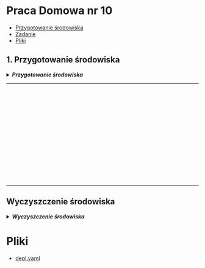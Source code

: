 # Praca Domowa nr 10

* [Przygotowanie środowiska](#1-przygotowanie-środowiska)
* [Zadanie](#1-zadanie)
* [Pliki](#pliki)

## 1. Przygotowanie środowiska

<details>
  <summary><b><i>Przygotowanie środowiska</i></b></summary>

#### 1.0 Przygotowanie folderu oraz zmiennych
```bash
mkdir code
cd code

location="westeurope"
resourceGroup="szkchm-zadanie10"
aksName="akszad10"
```

### 1.1 Azure AD application dla serwera

#### 1.1.1 Utworzenie Azure AD application dla serwera
```bash
az ad app create --display-name "${aksName}Server" --identifier-uris "https://${aksName}Server" -o json > serverapp.json
serverApplicationId=$(jq -r ".appId" serverapp.json)
```
<details>
  <summary><b><i>Portal</i></b></summary>

![portal](./img/20191130155206.jpg "portal")
</details>

#### 1.1.2 Aktualizacja application group memebership claims
```bash
az ad app update --id $serverApplicationId --set groupMembershipClaims=All
```
<details>
  <summary><b><i>Portal</i></b></summary>

![portal](./img/20191130155505.jpg "portal")
</details>

#### 1.1.3 Utworzenie Service Principal
```bash
az ad sp create --id $serverApplicationId
```

#### 1.1.4 Pobranie sekretu z utworzonego Service Principal
```bash
az ad sp credential reset --name $serverApplicationId --credential-description "AKSPassword" -o json > serverSPsecret.json
serverApplicationSecret=$(jq -r ".password" serverSPsecret.json)
```
<details>
  <summary><b><i>Portal</i></b></summary>

![portal](./img/20191130160307.jpg "portal")
</details>

#### 1.1.5 Dodanie uprawnień
```bash
az ad app permission add --id $serverApplicationId --api 00000003-0000-0000-c000-000000000000 --api-permissions e1fe6dd8-ba31-4d61-89e7-88639da4683d=Scope 06da0dbc-49e2-44d2-8312-53f166ab848a=Scope 7ab1d382-f21e-4acd-a863-ba3e13f7da61=Role
```

#### 1.1.6 Przyznanie uprawnień
```bash
az ad app permission grant --id $serverApplicationId --api 00000003-0000-0000-c000-000000000000
az ad app permission admin-consent --id  $serverApplicationId
```
<details>
  <summary><b><i>Portal</i></b></summary>

![portal](./img/20191130163838.jpg "portal")
</details>

### 1.2 Azure AD application dla klienta

#### 1.2.1 Utworzenie Azure AD application dla klienta
```bash
az ad app create --display-name "${aksName}Client" --native-app --reply-urls "https://${aksName}Client" -o json > clientapp.json
clientApplicationId=$(jq -r ".appId" clientapp.json)
```

<details>
  <summary><b><i>Portal</i></b></summary>

![portal](./img/20191130164750.jpg "portal")
</details>

#### 1.2.2 Utworzenie Service Principal
```bash
az ad sp create --id $clientApplicationId
```

#### 1.2.3 Pobranie oAuth2 ID z Azure AD application serwera
```bash
az ad app show --id $serverApplicationId -o json > clientSP.json
oAuthPermissionId=$(jq -r ".oauth2Permissions[0].id" clientSP.json)
```

#### 1.2.4 Dodanie uprawnień dla klienta
Dodanie uprawnień dla klienta do komunikacji z serwerem z wykorzystaniem `oAuth2 communication flow`.
```bash
az ad app permission add --id $clientApplicationId --api $serverApplicationId --api-permissions $oAuthPermissionId=Scope
```

#### 1.2.5 Przyznanie uprawnień dla klienta
Przyznanie uprawnień dla klienta do komunikacji z serwerem.
```bash
az ad app permission grant --id $clientApplicationId --api $serverApplicationId
```
<details>
  <summary><b><i>Portal</i></b></summary>

![portal](./img/20191130170621.jpg "portal")
</details>

### 1.3 Utworzenie AKS

#### 1.3.1 Utworznie Resource Group
```bash
az group create --location $location --name $resourceGroup
```
#### 1.3.2 Pobranie Tenant ID
```bash
az account show -o json > accountInfo.json
tenantId=$(jq -r ".tenantId" accountInfo.json)
```

#### 1.3.3 Utworzenie Service Principal
```bash
az ad sp create-for-rbac --skip-assignment -o json > auth.json
servicePrincipalClientId=$(jq -r ".appId" auth.json)
servicePrincipalClientSecret=$(jq -r ".password" auth.json)
```

#### 1.3.4 Utworzenie klastra
```bash
az aks create --generate-ssh-keys -g $resourceGroup -n $aksName --node-count 1 --location $location --aad-server-app-id $serverApplicationId --aad-server-app-secret $serverApplicationSecret --aad-client-app-id $clientApplicationId --aad-tenant-id $tenantId --service-principal $servicePrincipalClientId --client-secret $servicePrincipalClientSecret 
```

#### 1.3.5 Pobranie credentials dla AKS
```bash
az aks get-credentials --resource-group $resourceGroup --name $aksName --admin
```

#### 1.3.6 Dodanie obecnie zalogowanego użytkownika jako Cluster Admin
```bash
az ad signed-in-user show -o json > signedUser.json
userPrincipalName=$(jq -r ".userPrincipalName" signedUser.json)

curl LINK > basic-azure-ad-binding.yaml
sed -i "s|<userPrincipalName>|${userPrincipalName}|g" basic-azure-ad-binding.yaml
kubectl apply -f basic-azure-ad-binding.yaml
```
</details>

---






<br>
<br>
<br>
<br>
<br>
<br>
<br>
<br>
<br>
<br>
<br>
<br>
<br>
<br>

---

## Wyczyszczenie środowiska

<details>
  <summary><b><i>Wyczyszczenie środowiska</i></b></summary>

#### Usunięcie Resource group
```bash
bartosz@Azure:~/code$ az group delete --name $resourceGroup --no-wait
```

#### Usunięcie Service Principal
```bash
bartosz@Azure:~/code$ az ad sp delete --id $servicePrincipalClientId
```

#### Usunięcie pliku
```bash
bartosz@Azure:~/code$ rm auth.json
```

</details>

# Pliki

* [depl.yaml](./code/depl.yaml)
